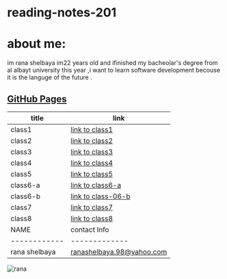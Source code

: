 # reading-notes-201
# about me:
im rana shelbaya im22 years old and ifinished my bacheolar's degree from al albayt university this year ,i want to learn software development becouse it is the languge of the future .
## [GitHub Pages](https://github.com/RANA469) 


| title | link |
| ----- | --------------------------------------------------------------- |
| class1 | [link to class1]() |
| class2 |[link to class2]()|
|class3|[link to class3]()|
|class4|[link to class4]()|
| class5|[link to class5]()|
| class6-a|[link to class6-a]()|
| class6-b |[link to class-06-b]()|
| class7| [link to class7]() |
| class8 | [link to class8]() |
| NAME | contact Info |
|------------ | ------------- |
|rana shelbaya |ranashelbaya.98@yahoo.com|

![rana ](https://th.bing.com/th/id/OIP.d2ZlTzSoMFASlUF12NJbZgHaD3?pid=Api&w=1640&h=856&rs=1) 


